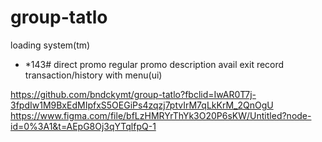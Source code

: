 # group-tatlo
loading system(tm)
- *143#
direct promo
regular
    promo
        description
        avail
        exit
record transaction/history
with menu(ui)

https://github.com/bndckymt/group-tatlo?fbclid=IwAR0T7j-3fpdIw1M9BxEdMIpfxS5OEGiPs4zqzj7ptvIrM7qLkKrM_2QnOgU
https://www.figma.com/file/bfLzHMRYrThYk3O20P6sKW/Untitled?node-id=0%3A1&t=AEpG8Oj3qYTqlfpQ-1